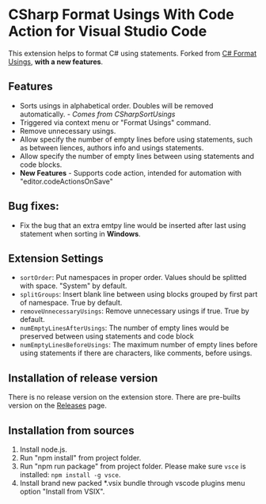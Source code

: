 # CSharp Format Usings With Code Action for Visual Studio Code

This extension helps to format C# using statements.
Forked from [C# Format Usings](https://marketplace.visualstudio.com/items?itemName=gaoshan0621.csharp-format-usings), **with a new features**.

## Features

-   Sorts usings in alphabetical order. Doubles will be removed automatically. - _Comes from CSharpSortUsings_
-   Triggered via context menu or "Format Usings" command.
-   Remove unnecessary usings.
-   Allow specify the number of empty lines before using statements, such as between liences, authors info and usings statements.
-   Allow specify the number of empty lines between using statements and code blocks.
-   **New Features** - Supports code action, intended for automation with "editor.codeActionsOnSave"

## Bug fixes:

-   Fix the bug that an extra emtpy line would be inserted after last using statement when sorting in **Windows**.

## Extension Settings

-   `sortOrder`: Put namespaces in proper order. Values should be splitted with space. "System" by default.
-   `splitGroups`: Insert blank line between using blocks grouped by first part of namespace. True by default.
-   `removeUnnecessaryUsings`: Remove unnecessary usings if true. True by default.
-   `numEmptyLinesAfterUsings`: The number of empty lines would be preserved between using statements and code block
-   `numEmptyLinesBeforeUsings`: The maximum number of empty lines before using statements if there are characters, like comments, before usings.

## Installation of release version

There is no release version on the extension store. There are pre-builts version on the [Releases](https://github.com/Nat-thapas/vscode-csharp-format-usings/releases) page.

## Installation from sources

1. Install node.js.
2. Run "npm install" from project folder.
3. Run "npm run package" from project folder. Please make sure `vsce` is installed: `npm install -g vsce`.
4. Install brand new packed \*.vsix bundle through vscode plugins menu option "Install from VSIX".
